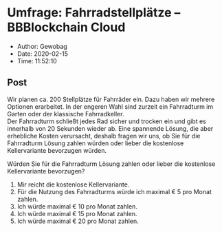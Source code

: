 # Umfrage: Fahrradstellplätze &#8211; BBBlockchain Cloud

- Author: Gewobag
- Date: 2020-02-15
- Time: 11:52:10

## Post


<p>Wir planen ca. 200 Stellplätze für Fahrräder ein. Dazu haben wir mehrere Optionen erarbeitet. In der engeren Wahl sind zurzeit ein Fahrradturm im Garten oder der klassische Fahrradkeller. <br> Der Fahrradturm schließt jedes Rad sicher und trocken ein und gibt es innerhalb von 20 Sekunden wieder ab. Eine spannende Lösung, die aber erhebliche Kosten verursacht, deshalb fragen wir uns, ob Sie für die Fahrradturm Lösung zahlen würden oder lieber die kostenlose Kellervariante bevorzugen würden.</p>



<p>Würden Sie für die Fahrradturm Lösung zahlen oder lieber die kostenlose Kellervariante bevorzugen?</p>



<ol><li>Mir reicht die kostenlose Kellervariante.</li><li>Für die Nutzung des Fahrradturms würde ich maximal € 5 pro Monat zahlen.</li><li>Ich würde maximal € 10 pro Monat zahlen.</li><li>Ich würde maximal € 15 pro Monat zahlen.</li><li>Ich würde maximal € 20 pro Monat zahlen.</li></ol>
